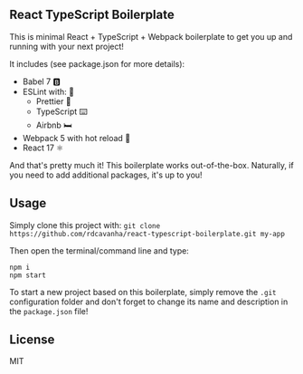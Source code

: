 ## React TypeScript Boilerplate
This is minimal React + TypeScript + Webpack boilerplate to get you up and running with your next project!

It includes (see package.json for more details):

 - Babel 7 🅱️
 - ESLint with: 🧹
	 - Prettier 💅
	 - TypeScript ⌨️
	 - Airbnb 🛏️
 - Webpack 5 with hot reload 🧳
 - React 17 ⚛️

And that's pretty much it! This boilerplate works out-of-the-box. Naturally, if you need to add additional packages, it's up to you!

## Usage
Simply clone this project with:
`git clone https://github.com/rdcavanha/react-typescript-boilerplate.git my-app`

Then open the terminal/command line and type:
```
npm i
npm start
```

To start a new project based on this boilerplate, simply remove the `.git` configuration folder and don't forget to change its name and description in the `package.json` file!

## License
MIT

